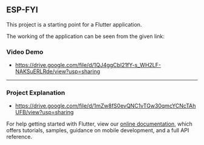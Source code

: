 ## ESP-FYI

This project is a starting point for a Flutter application.

The working of the application can be seen from the given link:

### Video Demo
- https://drive.google.com/file/d/1QJ4ggCbI21fY-s_WH2LF-NAKSuERLRde/view?usp=sharing

----

### Project Explanation
- https://drive.google.com/file/d/1mZw8fS0evQNC1vTGw30qmcYCNcTAhUFB/view?usp=sharing

For help getting started with Flutter, view our
[online documentation](https://flutter.dev/docs), which offers tutorials,
samples, guidance on mobile development, and a full API reference.
